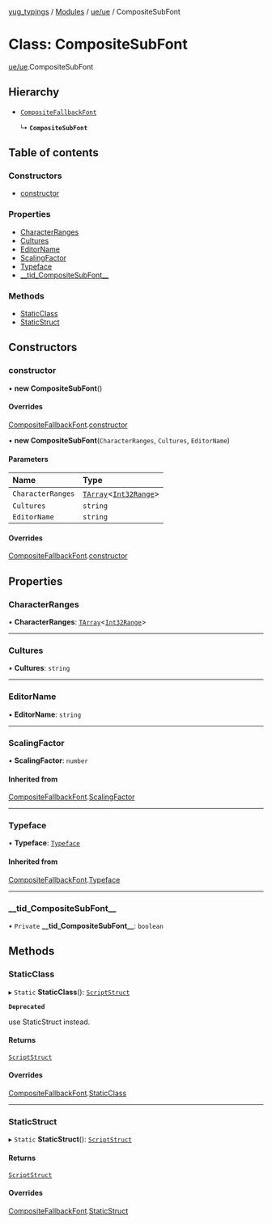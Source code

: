 [yug_typings](../README.md) / [Modules](../modules.md) / [ue/ue](../modules/ue_ue.md) / CompositeSubFont

# Class: CompositeSubFont

[ue/ue](../modules/ue_ue.md).CompositeSubFont

## Hierarchy

- [`CompositeFallbackFont`](ue_ue.CompositeFallbackFont.md)

  ↳ **`CompositeSubFont`**

## Table of contents

### Constructors

- [constructor](ue_ue.CompositeSubFont.md#constructor)

### Properties

- [CharacterRanges](ue_ue.CompositeSubFont.md#characterranges)
- [Cultures](ue_ue.CompositeSubFont.md#cultures)
- [EditorName](ue_ue.CompositeSubFont.md#editorname)
- [ScalingFactor](ue_ue.CompositeSubFont.md#scalingfactor)
- [Typeface](ue_ue.CompositeSubFont.md#typeface)
- [\_\_tid\_CompositeSubFont\_\_](ue_ue.CompositeSubFont.md#__tid_compositesubfont__)

### Methods

- [StaticClass](ue_ue.CompositeSubFont.md#staticclass)
- [StaticStruct](ue_ue.CompositeSubFont.md#staticstruct)

## Constructors

### constructor

• **new CompositeSubFont**()

#### Overrides

[CompositeFallbackFont](ue_ue.CompositeFallbackFont.md).[constructor](ue_ue.CompositeFallbackFont.md#constructor)

• **new CompositeSubFont**(`CharacterRanges`, `Cultures`, `EditorName`)

#### Parameters

| Name | Type |
| :------ | :------ |
| `CharacterRanges` | [`TArray`](../interfaces/ue_puerts.TArray.md)<[`Int32Range`](ue_ue.Int32Range.md)\> |
| `Cultures` | `string` |
| `EditorName` | `string` |

#### Overrides

[CompositeFallbackFont](ue_ue.CompositeFallbackFont.md).[constructor](ue_ue.CompositeFallbackFont.md#constructor)

## Properties

### CharacterRanges

• **CharacterRanges**: [`TArray`](../interfaces/ue_puerts.TArray.md)<[`Int32Range`](ue_ue.Int32Range.md)\>

___

### Cultures

• **Cultures**: `string`

___

### EditorName

• **EditorName**: `string`

___

### ScalingFactor

• **ScalingFactor**: `number`

#### Inherited from

[CompositeFallbackFont](ue_ue.CompositeFallbackFont.md).[ScalingFactor](ue_ue.CompositeFallbackFont.md#scalingfactor)

___

### Typeface

• **Typeface**: [`Typeface`](ue_ue.Typeface.md)

#### Inherited from

[CompositeFallbackFont](ue_ue.CompositeFallbackFont.md).[Typeface](ue_ue.CompositeFallbackFont.md#typeface)

___

### \_\_tid\_CompositeSubFont\_\_

• `Private` **\_\_tid\_CompositeSubFont\_\_**: `boolean`

## Methods

### StaticClass

▸ `Static` **StaticClass**(): [`ScriptStruct`](ue_ue.ScriptStruct.md)

**`Deprecated`**

use StaticStruct instead.

#### Returns

[`ScriptStruct`](ue_ue.ScriptStruct.md)

#### Overrides

[CompositeFallbackFont](ue_ue.CompositeFallbackFont.md).[StaticClass](ue_ue.CompositeFallbackFont.md#staticclass)

___

### StaticStruct

▸ `Static` **StaticStruct**(): [`ScriptStruct`](ue_ue.ScriptStruct.md)

#### Returns

[`ScriptStruct`](ue_ue.ScriptStruct.md)

#### Overrides

[CompositeFallbackFont](ue_ue.CompositeFallbackFont.md).[StaticStruct](ue_ue.CompositeFallbackFont.md#staticstruct)
